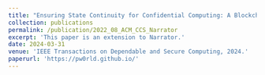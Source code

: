 ```yaml
---
title: "Ensuring State Continuity for Confidential Computing: A Blockchain-based Approach"
collection: publications
permalink: /publication/2022_08_ACM_CCS_Narrator
excerpt: 'This paper is an extension to Narrator.'
date: 2024-03-31
venue: 'IEEE Transactions on Dependable and Secure Computing, 2024.'
paperurl: 'https://pw0rld.github.io/'
---
```

